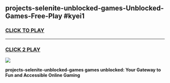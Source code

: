 
## projects-selenite-unblocked-games-Unblocked-Games-Free-Play #kyei1
<h3>
<a href="https://us.freeplayer.one?title=projects-selenite-unblocked-games&ref=9M">CLICK TO PLAY</a></h3>
<hr>

<h3>
<a href="https://us.freeplayer.one?title=projects-selenite-unblocked-games&ref=9M">CLICK 2 PLAY</a>
  
</h3>

<a href="https://us.freeplayer.one?title=projects-selenite-unblocked-games&ref=9M"><img src="https://clearcache.store/games.png"></a>


**projects-selenite-unblocked-games games unblocked: Your Gateway to Fun and Accessible Online Gaming**
